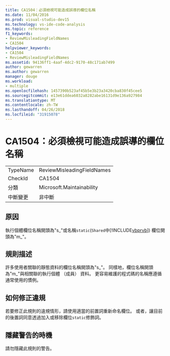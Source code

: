 ```yaml
---
title: CA1504：必須檢視可能造成誤導的欄位名稱
ms.date: 11/04/2016
ms.prod: visual-studio-dev15
ms.technology: vs-ide-code-analysis
ms.topic: reference
f1_keywords:
- ReviewMisleadingFieldNames
- CA1504
helpviewer_keywords:
- CA1504
- ReviewMisleadingFieldNames
ms.assetid: 94136ff1-4aaf-4dc2-9170-48c171ab7499
author: gewarren
ms.author: gewarren
manager: douge
ms.workload:
- multiple
ms.openlocfilehash: 1457390b523af45b5e3b23a3420cba830f45cee5
ms.sourcegitcommit: e13e61ddea6032a8282abe16131d9e136a927984
ms.translationtype: MT
ms.contentlocale: zh-TW
ms.lasthandoff: 04/26/2018
ms.locfileid: "31915078"
---
```

# <a name="ca1504-review-misleading-field-names"></a>CA1504：必須檢視可能造成誤導的欄位名稱
|||
|-|-|
|TypeName|ReviewMisleadingFieldNames|
|CheckId|CA1504|
|分類|Microsoft.Maintainability|
|中斷變更|非中斷|

## <a name="cause"></a>原因
 執行個體欄位名稱開頭為"s_"或名稱`static`(`Shared`中[!INCLUDE[vbprvb](../code-quality/includes/vbprvb_md.md)]) 欄位開頭為"m_"。

## <a name="rule-description"></a>規則描述
 許多使用者關聯的靜態資料的欄位名稱開頭為"s_"。 同樣地，欄位名稱開頭為"m_"與相關聯的執行個體 （成員） 資料。 更容易維護的程式碼的名稱應遵循通常使用的慣例。

## <a name="how-to-fix-violations"></a>如何修正違規
 若要修正此規則的違規情形，請使用適當的前置詞重新命名欄位。 或者，讓目前的後置詞同意透過加入或移除欄位`static`修飾詞。

## <a name="when-to-suppress-warnings"></a>隱藏警告的時機
 請勿隱藏此規則的警告。